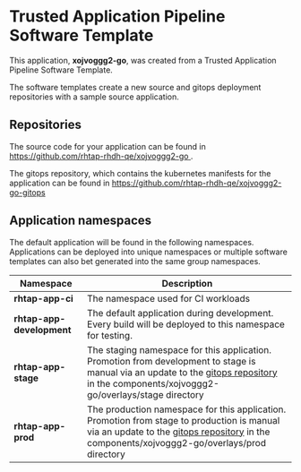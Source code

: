 # Trusted Application Pipeline Software Template

This application, **xojvoggg2-go**, was created from a Trusted Application Pipeline Software Template.

The software templates create a new source and gitops deployment repositories with a sample source application. 

## Repositories

The source code for your application can be found in [https://github.com/rhtap-rhdh-qe/xojvoggg2-go ](https://github.com/rhtap-rhdh-qe/xojvoggg2-go ).
 
The gitops repository, which contains the kubernetes manifests for the application can be found in 
[https://github.com/rhtap-rhdh-qe/xojvoggg2-go-gitops ](https://github.com/rhtap-rhdh-qe/xojvoggg2-go-gitops ) 

## Application namespaces 

The default application will be found in the following namespaces. Applications can be deployed into unique namespaces or multiple software templates can also bet generated into the same group namespaces.  

|  Namespace   |  Description   |  
| -------- | -------- |
| **rhtap-app-ci** | The namespace used for CI workloads |
| **rhtap-app-development** | The default application during development. Every build will be deployed to this namespace for testing. |
| **rhtap-app-stage** | The staging namespace for this application. Promotion from development to stage is manual via an update to the [gitops repository](https://github.com/rhtap-rhdh-qe/xojvoggg2-go-gitops ) in the components/xojvoggg2-go/overlays/stage directory |
| **rhtap-app-prod** | The production namespace for this application. Promotion from stage to production is manual via an update to the [gitops repository](https://github.com/rhtap-rhdh-qe/xojvoggg2-go-gitops ) in the components/xojvoggg2-go/overlays/prod directory |